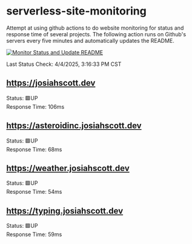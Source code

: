 # serverless-site-monitoring
Attempt at using github actions to do website monitoring for status and response time of several projects. The following action runs on Github's servers every five minutes and automatically updates the README.  

[![Monitor Status and Update README](https://github.com/JosiahSco/serverless-site-monitoring/actions/workflows/monitor.yaml/badge.svg)](https://github.com/JosiahSco/serverless-site-monitoring/actions/workflows/monitor.yaml)

Last Status Check: 4/4/2025, 3:16:33 PM CST

## https://josiahscott.dev
Status: 🟩UP  
Response Time: 106ms

## https://asteroidinc.josiahscott.dev
Status: 🟩UP  
Response Time: 68ms

## https://weather.josiahscott.dev
Status: 🟩UP  
Response Time: 54ms

## https://typing.josiahscott.dev
Status: 🟩UP  
Response Time: 59ms


